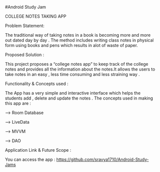 #Android Study Jam

COLLEGE NOTES TAKING APP 

Problem Statement:

The traditional way of taking notes in a book is becoming more and more out dated day by day . The method includes writing class notes in physical form using books and pens which results in alot of waste of paper. 


Proposed Solution :

This project proposes a “college notes app” to keep track of the college notes and provides all the information about the notes.It allows the users to take notes in an easy , less time consuming and less straining way . 








Functionality & Concepts used :

The App has a very simple and interactive interface which helps the students add , delete and update the notes . 
The concepts used in making this app are :

--> Room Database 

--> LiveData

--> MVVM

--> DAO


Application Link & Future Scope :

 You can access the app : https://github.com/sravya1710/Android-Study-Jams 





